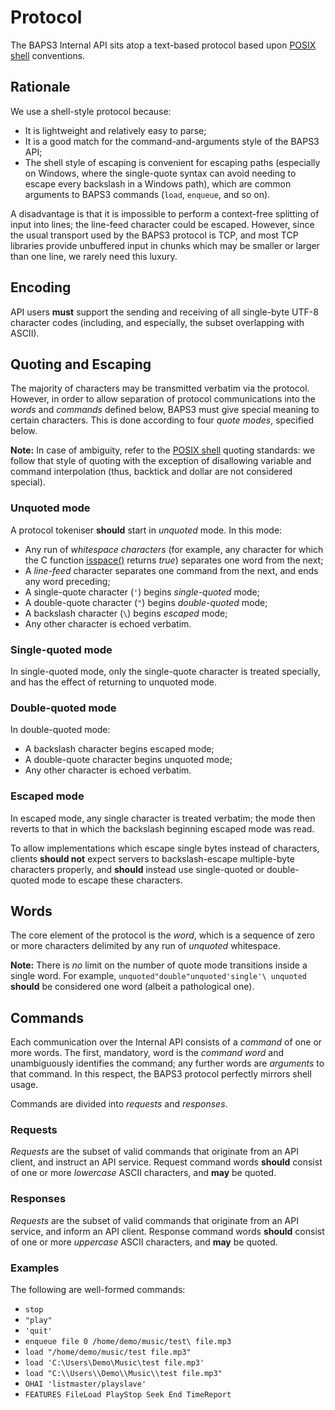 # Protocol

The BAPS3 Internal API sits atop a text-based protocol based upon
[POSIX shell][] conventions.

## Rationale

We use a shell-style protocol because:

* It is lightweight and relatively easy to parse;
* It is a good match for the command-and-arguments style of the BAPS3 API;
* The shell style of escaping is convenient for escaping paths (especially on
  Windows, where the single-quote syntax can avoid needing to escape every
  backslash in a Windows path), which are common arguments to BAPS3 commands
  (`load`, `enqueue`, and so on).

A disadvantage is that it is impossible to perform a context-free splitting of
input into lines; the line-feed character could be escaped.  However, since the
usual transport used by the BAPS3 protocol is TCP, and most TCP libraries
provide unbuffered input in chunks which may be smaller or larger than one line,
we rarely need this luxury.

## Encoding

API users __must__ support the sending and receiving of all single-byte UTF-8
character codes (including, and especially, the subset overlapping with ASCII).

## Quoting and Escaping

The majority of characters may be transmitted verbatim via the protocol.
However, in order to allow separation of protocol communications into the
_words_ and _commands_ defined below, BAPS3 must give special meaning to certain
characters.  This is done according to four _quote modes_, specified below.

__Note:__ In case of ambiguity, refer to the [POSIX shell][] quoting standards:
we follow that style of quoting with the exception of disallowing variable and
command interpolation (thus, backtick and dollar are not considered special).

### Unquoted mode

A protocol tokeniser __should__ start in _unquoted_ mode.  In this mode:

* Any run of _whitespace characters_ (for example, any character for which the
  C function [isspace()][] returns _true_) separates one word from the next;
* A _line-feed_ character separates one command from the next, and ends any
  word preceding;
* A single-quote character (`'`) begins _single-quoted_ mode;
* A double-quote character (`"`) begins _double-quoted_ mode;
* A backslash character (`\`) begins _escaped_ mode;
* Any other character is echoed verbatim.

### Single-quoted mode

In single-quoted mode, only the single-quote character is treated specially, and
has the effect of returning to unquoted mode.

### Double-quoted mode

In double-quoted mode:

* A backslash character begins escaped mode;
* A double-quote character begins unquoted mode;
* Any other character is echoed verbatim.

### Escaped mode

In escaped mode, any single character is treated verbatim; the mode then reverts
to that in which the backslash beginning escaped mode was read.

To allow implementations which escape single bytes instead of characters,
clients __should not__ expect servers to backslash-escape multiple-byte
characters properly, and __should__ instead use single-quoted or double-quoted
mode to escape these characters.

## Words

The core element of the protocol is the _word_, which is a sequence of
zero or more characters delimited by any run of _unquoted_ whitespace.

__Note:__ There is _no_ limit on the number of quote mode transitions inside a
single word.  For example, `unquoted"double"unquoted'single'\ unquoted`
__should__ be considered one word (albeit a pathological one).

## Commands

Each communication over the Internal API consists of a _command_ of one or more
words.  The first, mandatory, word is the _command word_ and unambiguously
identifies the command; any further words are _arguments_ to that command.  In
this respect, the BAPS3 protocol perfectly mirrors shell usage.

Commands are divided into _requests_ and _responses_.

### Requests

_Requests_ are the subset of valid commands that originate from an API client,
and instruct an API service.  Request command words __should__ consist of one
or more _lowercase_ ASCII characters, and __may__ be quoted.

### Responses

_Requests_ are the subset of valid commands that originate from an API service,
and inform an API client.  Response command words __should__ consist of one
or more _uppercase_ ASCII characters, and __may__ be quoted.

### Examples

The following are well-formed commands:

* `stop`
* `"play"`
* `'quit'`
* `enqueue file 0 /home/demo/music/test\ file.mp3`
* `load "/home/demo/music/test file.mp3"`
* `load 'C:\Users\Demo\Music\test file.mp3'`
* `load "C:\\Users\\Demo\\Music\\test file.mp3"`
* `OHAI 'listmaster/playslave'`
* `FEATURES FileLoad PlayStop Seek End TimeReport`

[POSIX shell]: http://pubs.opengroup.org/onlinepubs/009604599/utilities/xcu_chap02.html
[isspace()]: http://pubs.opengroup.org/onlinepubs/009695399/functions/isspace.html
